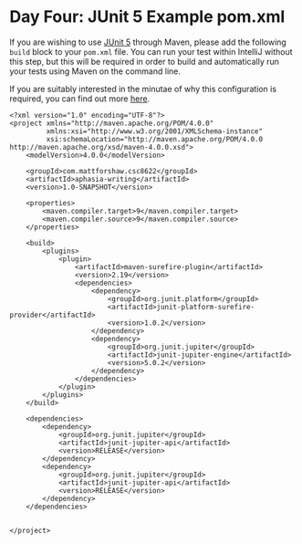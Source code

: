 # Day Four: JUnit 5 Example pom.xml

If you are wishing to use [JUnit 5](http://junit.org/junit5/) through Maven, please add the following `build` block to your `pom.xml` file. You can run your test within IntelliJ without this step, but this will be required in order to build and automatically run your tests using Maven on the command line.

If you are suitably interested in the minutae of why this configuration is required, you can find out more [here](http://junit.org/junit5/docs/current/user-guide/#running-tests-build-maven).

    <?xml version="1.0" encoding="UTF-8"?>
    <project xmlns="http://maven.apache.org/POM/4.0.0"
             xmlns:xsi="http://www.w3.org/2001/XMLSchema-instance"
             xsi:schemaLocation="http://maven.apache.org/POM/4.0.0 http://maven.apache.org/xsd/maven-4.0.0.xsd">
        <modelVersion>4.0.0</modelVersion>

        <groupId>com.mattforshaw.csc8622</groupId>
        <artifactId>aphasia-writing</artifactId>
        <version>1.0-SNAPSHOT</version>

        <properties>
            <maven.compiler.target>9</maven.compiler.target>
            <maven.compiler.source>9</maven.compiler.source>
        </properties>

        <build>
            <plugins>
                <plugin>
                    <artifactId>maven-surefire-plugin</artifactId>
                    <version>2.19</version>
                    <dependencies>
                        <dependency>
                            <groupId>org.junit.platform</groupId>
                            <artifactId>junit-platform-surefire-provider</artifactId>
                            <version>1.0.2</version>
                        </dependency>
                        <dependency>
                            <groupId>org.junit.jupiter</groupId>
                            <artifactId>junit-jupiter-engine</artifactId>
                            <version>5.0.2</version>
                        </dependency>
                    </dependencies>
                </plugin>
            </plugins>
        </build>

        <dependencies>
            <dependency>
                <groupId>org.junit.jupiter</groupId>
                <artifactId>junit-jupiter-api</artifactId>
                <version>RELEASE</version>
            </dependency>
            <dependency>
                <groupId>org.junit.jupiter</groupId>
                <artifactId>junit-jupiter-api</artifactId>
                <version>RELEASE</version>
            </dependency>
        </dependencies>


    </project>

